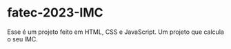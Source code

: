 # fatec-2023-IMC 
Esse é um projeto feito em HTML, CSS e JavaScript. Um projeto que calcula o seu IMC.
